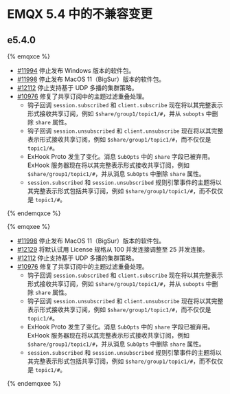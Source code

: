 # EMQX 5.4 中的不兼容变更

## e5.4.0

{% emqxce %}

- [#11994](https://github.com/emqx/emqx/pull/11994) 停止发布 Windows 版本的软件包。
- [#11998](https://github.com/emqx/emqx/pull/11998) 停止发布 MacOS 11（BigSur）版本的软件包。
- [#12112](https://github.com/emqx/emqx/pull/12112) 停止支持基于 UDP 多播的集群策略。
- [#10976](https://github.com/emqx/emqx/pull/10976) 修复了共享订阅中的主题过滤重叠处理。
  - 钩子回调 `session.subscribed` 和 `client.subscribe` 现在将以其完整表示形式接收共享订阅，例如 `$share/group1/topic1/#`，并从 `subopts` 中删除 `share` 属性。
  - 钩子回调 `session.unsubscribed` 和 `client.unsubscribe` 现在将以其完整表示形式接收共享订阅，例如 `$share/group1/topic1/#`，而不仅仅是 `topic1/#`。
  - ExHook Proto 发生了变化。消息 `SubOpts` 中的 `share` 字段已被弃用。 ExHook 服务器现在将以其完整表示形式接收共享订阅，例如 `$share/group1/topic1/#`，并从消息 `SubOpts` 中删除 `share` 属性。
  - `session.subscribed` 和 `session.unsubscribed` 规则引擎事件的主题将以其完整表示形式包括共享订阅，例如 `$share/group1/topic1/#`，而不仅仅是 `topic1/#`。

{% endemqxce %}

{% emqxee %}

- [#11998](https://github.com/emqx/emqx/pull/11998) 停止发布 MacOS 11（BigSur）版本的软件包。
- [#12129](https://github.com/emqx/emqx/pull/12129) 将默认试用 License 规格从 100 并发连接调整至 25 并发连接。 
- [#12112](https://github.com/emqx/emqx/pull/12112) 停止支持基于 UDP 多播的集群策略。
- [#10976](https://github.com/emqx/emqx/pull/10976) 修复了共享订阅中的主题过滤重叠处理。
  - 钩子回调 `session.subscribed` 和 `client.subscribe` 现在将以其完整表示形式接收共享订阅，例如 `$share/group1/topic1/#`，并从 `subopts` 中删除 `share` 属性。
  - 钩子回调 `session.unsubscribed` 和 `client.unsubscribe` 现在将以其完整表示形式接收共享订阅，例如 `$share/group1/topic1/#`，而不仅仅是 `topic1/#`。
  - ExHook Proto 发生了变化。消息 `SubOpts` 中的 `share` 字段已被弃用。 ExHook 服务器现在将以其完整表示形式接收共享订阅，例如 `$share/group1/topic1/#`，并从消息 `SubOpts` 中删除 `share` 属性。
  - `session.subscribed` 和 `session.unsubscribed` 规则引擎事件的主题将以其完整表示形式包括共享订阅，例如 `$share/group1/topic1/#`，而不仅仅是 `topic1/#`。

{% endemqxee %}
